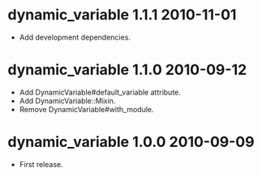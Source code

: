 # dynamic_variable 1.1.1 2010-11-01

* Add development dependencies.

# dynamic_variable 1.1.0 2010-09-12

* Add DynamicVariable#default_variable attribute.
* Add DynamicVariable::Mixin.
* Remove DynamicVariable#with_module.

# dynamic_variable 1.0.0 2010-09-09

* First release.
